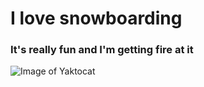 # I love snowboarding
### It's really fun and I'm getting fire at it

![Image of Yaktocat](https://octodex.github.com/images/yaktocat.png)
